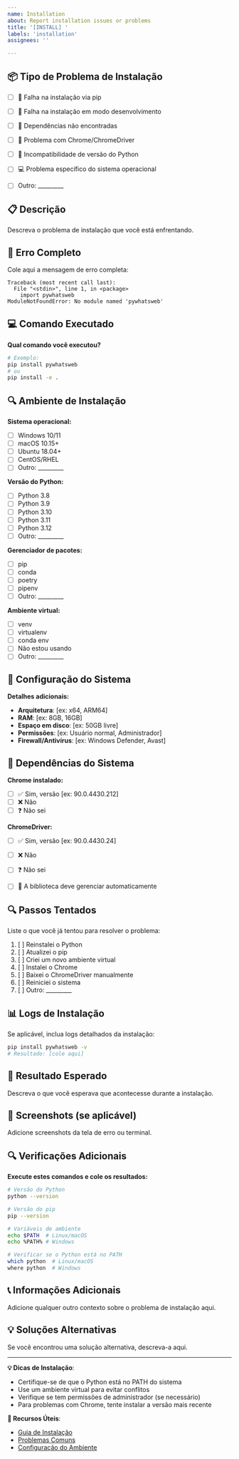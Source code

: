 ```yaml
---
name: Installation
about: Report installation issues or problems
title: '[INSTALL] '
labels: 'installation'
assignees: ''

---
```


## 📦 Tipo de Problema de Instalação
- [ ] 🚫 Falha na instalação via pip
- [ ] 🔧 Falha na instalação em modo desenvolvimento

- [ ] 📱 Dependências não encontradas
- [ ] 🔌 Problema com Chrome/ChromeDriver
- [ ] 🐍 Incompatibilidade de versão do Python
- [ ] 💻 Problema específico do sistema operacional
- [ ] Outro: _________

## 📋 Descrição
Descreva o problema de instalação que você está enfrentando.

## 🚨 Erro Completo
Cole aqui a mensagem de erro completa:

```
Traceback (most recent call last):
  File "<stdin>", line 1, in <package>
    import pywhatsweb
ModuleNotFoundError: No module named 'pywhatsweb'
```

## 💻 Comando Executado
**Qual comando você executou?**
```bash
# Exemplo:
pip install pywhatsweb
# ou
pip install -e .
```

## 🔍 Ambiente de Instalação
**Sistema operacional:**
- [ ] Windows 10/11
- [ ] macOS 10.15+
- [ ] Ubuntu 18.04+
- [ ] CentOS/RHEL
- [ ] Outro: _________

**Versão do Python:**
- [ ] Python 3.8
- [ ] Python 3.9
- [ ] Python 3.10
- [ ] Python 3.11
- [ ] Python 3.12
- [ ] Outro: _________

**Gerenciador de pacotes:**
- [ ] pip
- [ ] conda
- [ ] poetry
- [ ] pipenv
- [ ] Outro: _________

**Ambiente virtual:**
- [ ] venv
- [ ] virtualenv
- [ ] conda env
- [ ] Não estou usando
- [ ] Outro: _________

## 🔧 Configuração do Sistema
**Detalhes adicionais:**
- **Arquitetura**: [ex: x64, ARM64]
- **RAM**: [ex: 8GB, 16GB]
- **Espaço em disco**: [ex: 50GB livre]
- **Permissões**: [ex: Usuário normal, Administrador]
- **Firewall/Antivírus**: [ex: Windows Defender, Avast]

## 📱 Dependências do Sistema
**Chrome instalado:**
- [ ] ✅ Sim, versão [ex: 90.0.4430.212]
- [ ] ❌ Não
- [ ] ❓ Não sei

**ChromeDriver:**
- [ ] ✅ Sim, versão [ex: 90.0.4430.24]
- [ ] ❌ Não
- [ ] ❓ Não sei
- [ ] 🔄 A biblioteca deve gerenciar automaticamente



## 🔍 Passos Tentados
Liste o que você já tentou para resolver o problema:

1. [ ] Reinstalei o Python
2. [ ] Atualizei o pip
3. [ ] Criei um novo ambiente virtual
4. [ ] Instalei o Chrome
5. [ ] Baixei o ChromeDriver manualmente
6. [ ] Reiniciei o sistema
7. [ ] Outro: _________

## 📊 Logs de Instalação
Se aplicável, inclua logs detalhados da instalação:

```bash
pip install pywhatsweb -v
# Resultado: [cole aqui]
```

## 🎯 Resultado Esperado
Descreva o que você esperava que acontecesse durante a instalação.

## 📸 Screenshots (se aplicável)
Adicione screenshots da tela de erro ou terminal.

## 🔍 Verificações Adicionais
**Execute estes comandos e cole os resultados:**

```bash
# Versão do Python
python --version

# Versão do pip
pip --version

# Variáveis de ambiente
echo $PATH  # Linux/macOS
echo %PATH% # Windows

# Verificar se o Python está no PATH
which python  # Linux/macOS
where python  # Windows
```

## 📞 Informações Adicionais
Adicione qualquer outro contexto sobre o problema de instalação aqui.

## 💡 Soluções Alternativas
Se você encontrou uma solução alternativa, descreva-a aqui.

---

**💡 Dicas de Instalação**:
- Certifique-se de que o Python está no PATH do sistema
- Use um ambiente virtual para evitar conflitos
- Verifique se tem permissões de administrador (se necessário)
- Para problemas com Chrome, tente instalar a versão mais recente

**🔗 Recursos Úteis**:
- [Guia de Instalação](README.md#instalação)
- [Problemas Comuns](SUPPORT.md#problemas-comuns)
- [Configuração do Ambiente](CONTRIBUTING.md#ambiente-de-desenvolvimento)
